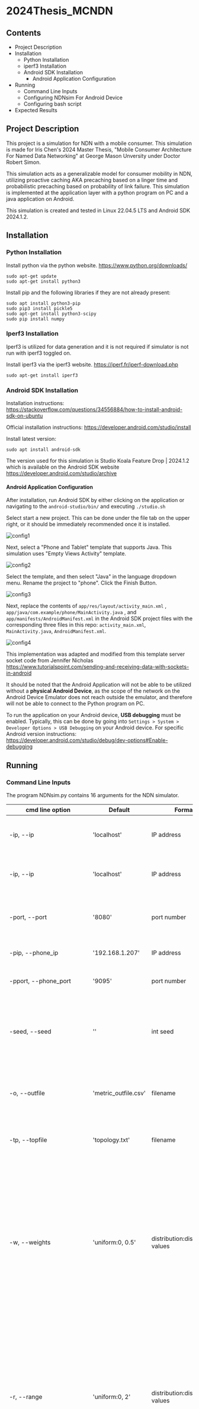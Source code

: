 # 2024Thesis_MCNDN

## Contents
 - Project Description
 - Installation
   - Python Installation
   - iperf3 Installation
   - Android SDK Installation
     - Android Application Configuration
 - Running
   - Command Line Inputs
   - Configuring NDNsim For Android Device
   - Configuring bash script
 - Expected Results

## Project Description

This project is a simulation for NDN with a mobile consumer. This simulation is made for Iris Chen's 2024 Master Thesis, "Mobile Consumer Architecture For Named Data Networking" at George Mason Unversity under Doctor Robert Simon.

This simulation acts as a generalizable model for consumer mobility in NDN, utilizing proactive caching AKA precaching based on a linger time and probabilistic precaching based on probability of link failure. This simulation is implemented at the application layer with a python program on PC and a java application on Android.

This simulation is created and tested in Linux 22.04.5 LTS and Android SDK 2024.1.2.

## Installation

### Python Installation

Install python via the python website. https://www.python.org/downloads/
```
sudo apt-get update
sudo apt-get install python3
```

Install pip and the following libraries if they are not already present:
```
sudo apt install python3-pip
sudo pip3 install pickle5
sudo apt-get install python3-scipy
sudo pip install numpy
```


### Iperf3 Installation

Iperf3 is utilized for data generation and it is not required if simulator is not run with iperf3 toggled on. 

Install iperf3 via the iperf3 website. https://iperf.fr/iperf-download.php
```
sudo apt-get install iperf3
```

### Android SDK Installation

Installation instructions: https://stackoverflow.com/questions/34556884/how-to-install-android-sdk-on-ubuntu

Official installation instructions: https://developer.android.com/studio/install

Install latest version: 
```
sudo apt install android-sdk
```

The version used for this simulation is Studio Koala Feature Drop | 2024.1.2 which is available on the Android SDK website https://developer.android.com/studio/archive


#### Android Application Configuration

After installation, run Android SDK by either clicking on the application or navigating to the `android-studio/bin/` and executing `./studio.sh`

Select start a new project. This can be done under the file tab on the upper right, or it should be immediately recommended once it is installed.

![config1](/readme_images/AndroidAppConfig_1.png "new project")

Next, select a "Phone and Tablet" template that supports Java. This simulation uses "Empty Views Activity" template. 

![config2](/readme_images/AndroidAppConfig_2.png "Empty Views Activity")

Select the template, and then select "Java" in the language dropdown menu. Rename the project to "phone". Click the Finish Button.

![config3](/readme_images/AndroidAppConfig_3.png "project phone")

Next, replace the contents of `app/res/layout/activity_main.xml` , `app/java/com.example/phone/MainActivity.java` , and `app/manifests/AndroidManifest.xml` in the Android SDK project files with the corresponding three files in this repo: `activity_main.xml`, `MainActivity.java`, `AndroidManifest.xml`. 

![config4](/readme_images/AndroidAppConfig_4.png "Replace files")

This implementation was adapted and modified from this template server socket code from Jennifer Nicholas https://www.tutorialspoint.com/sending-and-receiving-data-with-sockets-in-android

It should be noted that the Android Application will not be able to be utilized without a **physical Android Device**, as the scope of the network on the Android Device Emulator does not reach outside the emulator, and therefore will not be able to connect to the Python program on PC. 

To run the application on your Android device, **USB debugging** must be enabled. Typically, this can be done by going into `Settings > System > Developer Options > USB Debugging` on your Android device. For specific Android version instructions: https://developer.android.com/studio/debug/dev-options#Enable-debugging


## Running

### Command Line Inputs

The program NDNsim.py contains 16 arguments for the NDN simulator.

| cmd line option    | Default	| Format | Description |
| --------- | --------- | --------- |  --------- | 
| -ip, --ip	| 'localhost' | IP address | IP for the topology (computer simulated nodes). |
| -ip, --ip	| 'localhost' | IP address | IP for the topology (computer simulated nodes). |
| -port, --port	| '8080' | port number | Starting port number for the topology (computer simulated nodes). |
| -pip, --phone_ip	| '192.168.1.207' | IP address | IP for the mobile consumer. |
| -pport, --phone_port	| '9095' | port number | Starting port number for the mobile consumer. |
| -seed, --seed	| '' | int seed | Seed for randomization for a controlled run. Will not effect thread behavior. Must be an int. |
| -o, --outfile	| 'metric_outfile.csv'	| filename | Output file for simulation metrics. Appended to if exists already, creates if not. |
| -tp, --topfile	| 'topology.txt'	| filename | The file to read in the topology of the NDN system. |
| -w, --weights	| 'uniform:0, 0.5'	| distribution:distrubution values | The lambda_ values (aka transmission rates) for each link in the topology chosen from the given probability distribution. Eg: "uniform:0, 1" means that each link has a transmission rate chosen by the uniform probability distrobution between 0-1 |
| -r, --range	| 'uniform:0, 2'	| distribution:distrubution values | The probability distribution of each node's transmission range.Eg, the default: "uniform:0, 2" means that each node's transmission range is determined by the uniform probability distribution between 0 and 2. |
| -fd, --failure_dist	| 'uniform:1, 1'	| distribution:distrubution values | The probability distribution for the probability that a packet will fail when sent to the next node. Eg, "uniform:0, 0.5" means that every time a packet is being sent to another node,	the possibility of it being sent is determined by the uniform probability distribution between 0 and 0.5. |
| -fr, --failure_range	| '0, 0'	| lower bounds, upper bounds | The percentage (from x to y) for the probability that a packet will fail when sent to the next node.	Eg, "0.1, 0.5" means that every time a packet is being sent to another node,the possibility of it failing to be sent is between 10% and 50%."|
| -pnco, --phone_node_connect_order	| '3:uniform:0, 8' | amount to generate: distribution: distrubution values | The probability distribution for the pattern in which the mobile consumer	will disconnect and re-connect to nodes in the topology.	Eg, the default: \"3:uniform:0, 8\" means that the phone will select the next node	to travel to by using the uniform probability distirbution between 0-8. It selects 3 times. |
| -v, --velocity	| 'uniform:0, 2'	| distribution:distrubution values | The probability distribution of MC's velocity at each gateway connection. Eg, the default: "uniform:0, 2" means that at each node the mobile consumer is connecting to, they are travelling at a speed chosen by the uniform probability distribution between 0 and 2. |
| -pgn, --pktgen_num	| 5	| number of packets to generate | When generating dummy data, determines how many data packets to generate. |
| -pd, --precache_dist	| 'uniform:0, 0.01'	| distribution:distrubution values | The probability distribution for determining whether a packet will be precached through the topology or through the infrastructure. Eg, "uniform:0, 0.5" means that if the probability of link failure on the link path	from the current location to the destination node (based on the link failure distribution) is greater than a value between 0.0 and 0.5 (chosen by the uniform distribution), then the packet	will be delivered through the infrastructure instead of the topology. |
| -l, --linger	| 'uniform:1, 5'	| distribution:distrubution values | The probability distribution for MC's linger time at each gateway connection. Eg: "uniform:0, 0.5" means that at each node the mobile consumer is connecting to, they are in range of that node for x seconds as determined by the uniform probability distribution between 0 and 0.5. |
| -d, --delta	| '3:uniform:1, 5' | amount to generate: distribution: distrubution values | The probability distribution of deadline in seconds before the data expires. Eg: "3:uniform:0, 0.5" means that the data packet must be received by the MC before the amount of seconds selected by the uniform probability distribution, between 0-0.5, before the MC moves and the interest is re-sent. This happens again 2 more times. |
| -to, --timeout	| 5	| value | Deadline to resend for packets if you dont receive in timeout amount of seconds. timeout scenario: data packet is dropped before delta/linger has expired, we want to resend so we might be able to get the data before delta/linger expires. |
| -log, --logging	| False	| True or False | Toggle to determine whether all logging information will be printed. |
| -pt, --phone_test	| False	| True or False | Toggle to determine whether the simulation will connect to the Android Phone to receive the initial interest packet and send final data. |
| -ipt, --iperf_test	| False	| True or False | Toggle to determine whether the simulation will generate dummy data or generate data via iperf3. |

To run with default values, you can simply use:

```
python3 NDNsim.py
```

To run with all command line inputs: 

```
python3 NDNsim.py -ign "VA/Fairfax/GMU/CS/actionOn:1R153AN" -ip "localhost" -port "8080" -pip "192.168.1.207" -pport "9095" -seed "" -o "metric_outfile.csv" -tp "topology.txt" -w "uniform:0, 0.01" -r "uniform:0, 2" -fd "uniform:1, 1" -fr "0, 0" -pnco "3:uniform:0, 8" -v "uniform:0, 2" -pgn "5" -pd "uniform:0, 0" -l "uniform:5, 5" -d "3:uniform:1, 5" -to "5" -log "False" -pt "False" -ipt "False"
```

### Configuring NDNsim For Android Device

To run with the Android Device, first run the Android application using the **debugging button** or **run button** on Android SDK. 

The physical Android device should open the application automatically. On the application, the screen should display an IP, port, and "Not Connected" at the top and a textbox, a button that says "SEND CUSTOM INTEREST", a button that says "SEND DEFAULT INTEREST", and a button that says "CLEAR SCREEN" at the bottom. 

```
IMAGE HERE
```

The Phone's IP may be different depending on your network connection, so please have the Phone IP `-pip` and Phone Port `-pport` CLI reflect the IP displayed on your Android Device. It should be noted that simply 'localhost' will not work. Additionally, make sure the phone_test `-pt` toggle is on.

```
python3 NDNsim.py -pip 'DISPLAYED_IP' --port 'DISPLAYED_PORT' -pt True
```

Unless you are waiting for iperf3 to generate data, the text on the Android App should now read "Connected". Now that it is connected, tap the "SEND DEFAULT INTEREST" button to begin the NDN simulator.

```
IMAGE HERE
```

Once the simulator is complete, which should only take a few seconds, you should see the requested data displayed on the phone screen. This should be dummy data (The numbers 0, 1, 2, 3, 4) or the generated iperf3 data if the toggle was turned on `-ipt True`.

```
IMAGE HERE
```

To send interest packets with a custom hybrid name, type your custom hybrid name into the text box and tap "SEND CUSTOM INTEREST" when you are done. If the requested data name is formatted incorrectly, you should see a message that tells you so. 

The hierarchical name for an interest packet is formatted with `/` separating the name sectinos and `:` separating the flat component. The following graphic is taken from "Hierarchical and Flat-Based Hybrid Naming Scheme in Content-Centric Networks of Things" by Arshad and Shahzaad et al., 2018. For the interest packet, only the interest message format is needed as input. 

![hybrid_name](/readme_images/hybrid_example.png "hybrid_name")

If the requested data name is formatted correctly and present in the topology with a node being able to satisfy the request, then you should be able to see the output with default the CLI. 

```
IMAGE HERE
```

### Configuring BASH script for Bulk Executions

The file NDNsim_bash.sh allows you to execute batch runs of NDNsim.py with your specified parameters. This requires knowledge of Bash and the command line inputs. 

The current version of the script simply includes a template for running 5 executions with one set of inputs, and another template for running 5 executions with changing values for the `TIMEOUT` while keeping all the other inputs the same. 

To modify the bash script to run executions with your specific varying input, follow this guide. We will use the `TIMEOUT` input as the example.
1. Find the existing value for your input (`TIMEOUT`). The line should look like `TIMEOUT=("1")`
2. Replace the single value in the parenthesis with multiple values in quotes separated by a space. The line should now look like `TIMEOUT=("1" "2" "3")`
3. Replace the existing value in the for loop so that it loops the same number of times as values you have put in. That line should look like `for i in $(seq 0 "$(("${#TIMEOUT[@]}"-1))");`
4. Replace the Portion of the command that runs NDNsim.py with your variable so that it takes the i'th element of your variable. That section should now look like `-to "${TIMEOUT[$i]}"`
5. Make sure the previous version of the variable is now replaced with a single value, and is not indexed in the command line input for NDNsim.py
6. For readability, change the echo to reflect what you are testing in this batch. The line should look like echo `"...Testing TIMEOUT: ${TIMEOUT[$i]}"`

After modifying the file to your specifications, execute the bash script with:

```
bash NDNsim_bash.sh
```

### Configuring Topology File

The example topology is a simple eight node topology as pictured in the accompanying thesis paper. 

![topology_graphic](/readme_images/Topology_graphic.png "topology_graphic")

From this example, the corresponding default topology file utilized in the simulation.

![default_topology](/readme_images/default_topology.png "default_topology")

The format of the topology has N rows and N+1 columns, where N is the number of nodes in the topology. The first elemt of each row is the data that this node would be able to satisfy, in essence, a hybrid name. The hybrid name consists of the Hierarchical Component that is used for the forwarding table and the flat component which consists of a hash of the device name and the data that this node would be able to satisfy. 

In this example topology, the third node with "VA/Fairfax/GMU/CS:12153AN|Irisean" as the name of the data it is able to satisfy is the only one that acts as the producer in example tests.

The rest of the row consists of that node's Forwarding Information Base (FIB), where the element is 0 if there is no connection between the two nodes, and a FIB entry for that node's hierarchical component if there is a connection. Refer to the hybrid name guide for data packets, except there is no need to include the task ("ActionOn") for the topology. 

To create your own topology file, follow the this guide:
1. There are N rows and N+1 columns for N nodes in the topology
2. The first element of a row is the name and data hash that the node would be able to satisfy.
3. The hierarchical name is formatted with `/` separating the name sectinos, `:` separating the flat component, and `|` separating the device name hash and the data hash. 
4. Each element in a row is separated by a tab character.
5. The Hierarchical component of the data a neighboring node is able to satisfy is the FIB entry for that node
6. If there is no neighboring node for the corresponding element, then it is a 0.

## Expected Results

### Simple Tests

The image below is the expected output from the following command. For the default inputs, the linger and delta timeouts are determined by a uniform distribution between 1 and 5 seconds and additionally the link failure is determined by a uniform distribution between 1 and 1. 

There should be no opportunities for the interest or data packets to be dropped or miss the deadlines, so the expected output has 0.0% dropped packets.

```
python3 NDNsim.py -seed 1
```
![NDNsim with seed=1](/readme_images/test_seed1.png "seed1 test")

The end-to-end delay of your experiments may differ, as this simulator is threaded and the seed is only able to control the resulting values of the probability distributions. To see some of these values, run the following command to see the logging information. 

```
python3 NDNsim.py -seed 1 -log true
```
![NDNsim with seed=1 and log=true](/readme_images/test_seed1log.png "seed1log test")

Your distribution values for phone_node_connect_order, velocity, and delta should match the ones in the image above. However as mentioned before, this simulation is threaded, so the order of packets ("data") being sent from one node to the next may be in a different order.

For this next test, we will set the failure range ot be from 1 to 1, meaning that the failure distribution will need to surpass 1 in order to successfully deliver data from one node to the next. Next, we set failure distribution to be decided by a uniform distribution from 0 to 0.5, so that it will always fail. 

```
python3 NDNsim.py -seed 1 -fd "uniform:0, 0.5" -fr "1, 1"
```
![NDNsim with link failure](/readme_images/test_linkfailure.png "linkfailure test")

The expected result is the interest failing to be sent to the first node in the topology, and all the timeouts having expired. This run should take a few seconds, as we are waiting for the timeouts to occur. In this run, the delta timeout occured three times, and it should be the same for you. 

For this last test, we are going to force precaching to occur. To do this, we shall set the linger timeout to be determined by a uniform distribution between 0 and 0.1, and for the phone node connect order to have 10 re-connections, each node chosen by the uniform distribution between 0 and 8 (since there are 8 nodes total in the default topology).
```
python3 NDNsim.py -seed 1 -l "uniform:0, 0.1" -pnco "10:uniform:0, 8"
```
![NDNsim with precache](/readme_images/test_seedprecache.png "precache test")

The expected result should have the text "Linger time exceeded!" occur in the simulation about three times and see the mobile consumer (MC) move to nodes 5, 0, and 2. There have been three proactive deliveries, and 12 precaches. 

This means that we have reached a node that can satisfy the interest packet but cannot deliver to the MC at its original location and have decided to precache (proactively deliver) three times. Since we are generating 5 packets of data, there are more than 3 instances of precaching. "Number of Precaches" increases every time data is actually cached at the node.

There were no deliveries through the infrastructure, as the default inputs for link failure probabilities are set to always deliver.

Unfortunately, for this experiment the successful delivery of data was not due to a cache hit. This means that the mobile consumer had not received the data due to precaching, and instead recieved the data from the original producer. 

### Android 

### Output file 

The output file is `metric_outfile.csv` by default and records the inputs of the execution, the numbers generated by the probability distribution, and the resulting metrics of the simulation. The following table 

| Label | Format | Description |
| --------- | --------- |  --------- | 
| IP | IP address | IP for the topology (computer simulated nodes). |
| Port | int | Starting port number for the topology (computer simulated nodes) |
| Phone_IP | IP address | IP for the Android Phone Mobile Consumer. |
| Phone_Port | int | Starting port number for the Android Phone Mobile Consumer. |
| Seed | int | Seed for randomization for a controlled run. |
| Topfile | filename | The file to read in the topology of the NDN system. |
| Weight_dist | distribution inputs | Probability distirbution and inputs that determines the weights (transmission rates) of each link in the topology. |
| Range_dist | distribution inputs  | Probability distirbution and inputs that determines the transmission arnge of each node in the topology. |
| Failure_dist | distribution inputs | Probability distirbution and inputs that determines whether a link will faill to transmit data. |
| Failure_range | distribution inputs | Probability distirbution and inputs that determines the threshold that failure_dist must surpass in order to successfully transmit data. |
| Phone_node_connect_order_dist | distribution inputs | Probability distirbution and inputs that determines the connect order of the mobile consumer. |
| Phone_node_connect_order | list of ints | The resulting list of nodes (represented by ints) that the mobile consumer will connect to. |
| Velocity_dist | distribution inputs | Probability distirbution and inputs that determines the velocity of the mobile consumer at each connection to a node in the topology. |
| Velocity | list of floats | The resulting velocities of the mobile consumer at each connection to the topology. |
| Pktgen_num | int | The number of packets to generate if iperf3 test is not activated. Filled with incrementing ints. |
| Precache_dist | distribution inputs | Probability distirbution and inputs that determines the threshold that the calculation for probability of successful delivery must surpass in order to proactively deliver through the topology instead of through the infrastructure. |
| Linger_dist | distribution inputs  | Probability distirbution and inputs that determines the linger time of the mobile consumer at each connection to a node in the topology. |
| Linger | list of floats | The resulting list of linger times of the mobile consumer at each connection in seconds. |
| Delta_dist | distribution inputs | Probability distirbution and inputs that determines the delta timeout of the interest packet. |
| Delta | list of floats | The resulting list of delta times of the interest packets in seconds. |
| Timeout | int | The internal timeout for the mobile consumer to resend a packet in seconds. |
| Phone_test | True or False | Whether test was run with the Android Device sending the initial interst packet and recieving the final data. |
| iperf_test | True or False | Whether test was run with iperf3 output in the data packets. |
| total_delay | float in seconds | End-To-End Delay of the test. |
| timeout_counter | int | Total Number of Timeouts of the test. |
| linger_timeout_counter | int | Number of Linger Time (aka alpha) Timeouts of the test. |
| delta_timeout_counter | int | Number of Delta Timeouts of the test. |
| internal_timeout_counter | int | Number of Internal Timeouts  of the test. |
| num_failure | int | Number of Link Failures of the test. |
| dropped_packets_percent | percent | Percent of Dropped Packets of the test. Can occur due to link failure or timeouts. |
| rec_data | True or False | Whether or not all of the data was successfully received by the Mobile Consumer. |
| precache_check | True or False | Whether or not the successful recieving of data was due to a cache hit from precaching. |
| num_pro_del | int | Number of Proactive Deliveries, where it was expected for a linger time timeout to occur at the original node, and precaching had begun. |
| num_infrastructure | int | Number of Infrastructure Deliveries, where it was expected that there would be link failure on the path to precaching, so data was instead delivered through the infrastructure. |
| num_precache | int | Number of times data was proactively cached at the node the mobile consumer was expected to reconnect after a linger time timeout. |
| num_cache_hit | int | Number of Cache Hits in the test. |

## Modification and Testing

### Code Overview


#### Classes

##### Hybrid_Name

##### Packet

##### PIT_Entry

##### Node

##### Topology

#### Functions

##### print_info_helper

##### distribution_helper

##### generate_packets

##### next_gateway

##### calc_linger

##### gen_N_random_values

##### dijkstras

##### precache_packet_helper

##### send_packets

##### precache

##### interest_packet_next

##### data_packet_next

##### shutdown_nodes

##### socket_code

##### service_connection

##### readargs

#### Main

### Unit Tests

Unit tests are included for the various functions in NDNsim.py in the `unit_tests` folder. If the program is modified, please refer to the unit tests.
